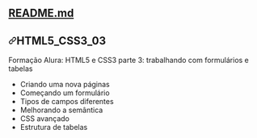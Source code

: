<div class="d-flex Box-header border-bottom-0  flex-items-center flex-justify-between color-bg-default rounded-top-2">
          <div class="d-flex flex-items-center">
            <h2 class="Box-title">
              <a href="#readme" data-view-component="true" class="Link--primary" _msttexthash="99970" _msthash="353">README.md</a>
            </h2>
          </div>
        </div>
        <div data-target="readme-toc.content" class="Box-body px-5 pb-5">
            <article class="markdown-body entry-content container-lg" itemprop="text"><h1 tabindex="-1" dir="auto"><a id="user-content-HTML5_CSS3_03" class="anchor" aria-hidden="true" href="#html_css_03"><svg class="octicon octicon-link" viewBox="0 0 16 16" version="1.1" width="16" height="16" aria-hidden="true"><path d="m7.775 3.275 1.25-1.25a3.5 3.5 0 1 1 4.95 4.95l-2.5 2.5a3.5 3.5 0 0 1-4.95 0 .751.751 0 0 1 .018-1.042.751.751 0 0 1 1.042-.018 1.998 1.998 0 0 0 2.83 0l2.5-2.5a2.002 2.002 0 0 0-2.83-2.83l-1.25 1.25a.751.751 0 0 1-1.042-.018.751.751 0 0 1-.018-1.042Zm-4.69 9.64a1.998 1.998 0 0 0 2.83 0l1.25-1.25a.751.751 0 0 1 1.042.018.751.751 0 0 1 .018 1.042l-1.25 1.25a3.5 3.5 0 1 1-4.95-4.95l2.5-2.5a3.5 3.5 0 0 1 4.95 0 .751.751 0 0 1-.018 1.042.751.751 0 0 1-1.042.018 1.998 1.998 0 0 0-2.83 0l-2.5 2.5a1.998 1.998 0 0 0 0 2.83Z"></path></svg></a><font _mstmutation="1" _msttexthash="157495" _msthash="354">HTML5_CSS3_03</font></h1>
<p dir="auto" _msttexthash="3164707" _msthash="355">Formação Alura: HTML5 e CSS3 parte 3: trabalhando com formulários e tabelas</p>
<ul dir="auto">
<li _msttexthash="656487" _msthash="356">Criando uma nova páginas</li>
<li _msttexthash="888056" _msthash="357">Começando um formulário</li>
<li _msttexthash="917137" _msthash="358">Tipos de campos diferentes</li>
<li _msttexthash="1491230" _msthash="359">Melhorando a semântica</li>
<li _msttexthash="538772" _msthash="360">CSS avançado</li>
<li _msttexthash="1461551" _msthash="361">Estrutura de tabelas</li>
</ul>
</article>
          </div>
